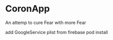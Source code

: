 # CoronApp
An attemp to cure Fear with more Fear

add GoogleService plist from firebase
pod install
